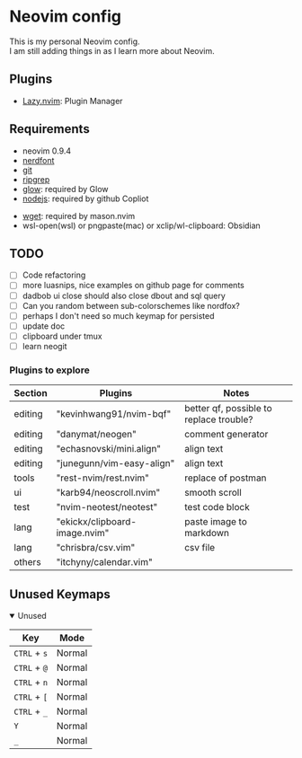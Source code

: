 # Neovim config
This is my personal Neovim config.<br>
I am still adding things in as I learn more about Neovim.<br>

## Plugins
+ [Lazy.nvim](https://github.com/folke/lazy.nvim): Plugin Manager

## Requirements
+ neovim 0.9.4
+ [nerdfont](https://www.nerdfonts.com/cheat-sheet)
+ [git](https://git-scm.com/)
+ [ripgrep](https://github.com/BurntSushi/ripgrep)
+ [glow](https://github.com/charmbracelet/glow): required by Glow
+ [nodejs](https://github.com/nodejs): required by github Copliot
- [wget](https://www.gnu.org/software/wget/): required by mason.nvim
- wsl-open(wsl) or pngpaste(mac) or xclip/wl-clipboard: Obsidian

## TODO
- [ ] Code refactoring
- [ ] more luasnips, nice examples on github page for comments
- [ ] dadbob ui close should also close dbout and sql query
- [ ] Can you random between sub-colorschemes like nordfox?
- [ ] perhaps I don't need so much keymap for persisted
- [ ] update doc
- [ ] clipboard under tmux
- [ ] learn neogit

### Plugins to explore
| Section  | Plugins | Notes |
|----------|---------|-------|
| editing  | "kevinhwang91/nvim-bqf" | better qf, possible to replace trouble? |
| editing  | "danymat/neogen" | comment generator |
| editing  | "echasnovski/mini.align" | align text |
| editing  | "junegunn/vim-easy-align" | align text |
| tools    | "rest-nvim/rest.nvim" | replace of postman |
| ui       | "karb94/neoscroll.nvim" | smooth scroll |
| test     | "nvim-neotest/neotest" | test code block |
| lang     | "ekickx/clipboard-image.nvim" | paste image to markdown |
| lang     | "chrisbra/csv.vim" | csv file |
| others   | "itchyny/calendar.vim" | |

## Unused Keymaps

<details open><summary>Unused</summary>

| Key | Mode |
| ---- | ---- |
| `CTRL` + `s` | Normal |
| `CTRL` + `@` | Normal |
| `CTRL` + `n` | Normal |
| `CTRL` + `[` | Normal |
| `CTRL` + `_` | Normal |
| `Y` | Normal |
| `_` | Normal |
</details>

